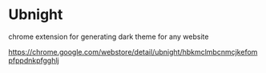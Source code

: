 # Ubnight

chrome extension for generating dark theme for any website

https://chrome.google.com/webstore/detail/ubnight/hbkmclmbcnmcjkefompfppdnkpfgghlj
